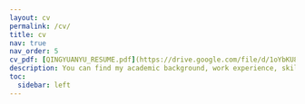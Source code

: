 ```yaml
---
layout: cv
permalink: /cv/
title: cv
nav: true
nav_order: 5
cv_pdf: [QINGYUANYU_RESUME.pdf](https://drive.google.com/file/d/1oYbKU8Ih4MJX-i7L8pnq15c3aPmLCFIm/view?usp=drive_link) # you can also use external link
description: You can find my academic background, work experience, skills, achievements here!
toc:
  sidebar: left
---
```

